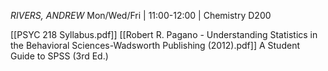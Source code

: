 *RIVERS, ANDREW*
Mon/Wed/Fri | 11:00-12:00 | Chemistry D200

[[PSYC 218 Syllabus.pdf]]
[[Robert R. Pagano - Understanding Statistics in the Behavioral Sciences-Wadsworth Publishing (2012).pdf]]
A Student Guide to SPSS (3rd Ed.)
